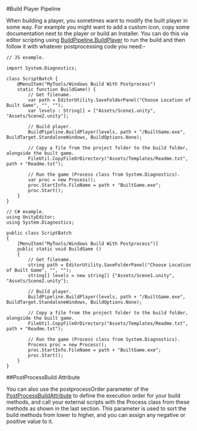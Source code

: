 #Build Player Pipeline


When building a player, you sometimes want to modify the built player in some way. For example you might want to add a custom icon, copy some documentation next to the player or build an Installer. You can do this via editor scripting using [BuildPipeline.BuildPlayer](ScriptRef:BuildPipeline.BuildPlayer.html) to run the build and then follow it with whatever postprocessing code you need:-


````
// JS example.

import System.Diagnostics;

class ScriptBatch {
    @MenuItem("MyTools/Windows Build With Postprocess")
    static function BuildGame() {
        // Get filename.
        var path = EditorUtility.SaveFolderPanel("Choose Location of Built Game", "", "");
        var levels : String[] = ["Assets/Scene1.unity", "Assets/Scene2.unity"];
        
        // Build player.
        BuildPipeline.BuildPlayer(levels, path + "/BuiltGame.exe", BuildTarget.StandaloneWindows, BuildOptions.None);

        // Copy a file from the project folder to the build folder, alongside the built game.
        FileUtil.CopyFileOrDirectory("Assets/Templates/Readme.txt", path + "Readme.txt");

        // Run the game (Process class from System.Diagnostics).
        var proc = new Process();
        proc.StartInfo.FileName = path + "BuiltGame.exe";
        proc.Start();
    }
}
````

````
// C# example.
using UnityEditor;
using System.Diagnostics;

public class ScriptBatch 
{
    [MenuItem("MyTools/Windows Build With Postprocess")]
    public static void BuildGame ()
    {
        // Get filename.
        string path = EditorUtility.SaveFolderPanel("Choose Location of Built Game", "", "");
        string[] levels = new string[] {"Assets/Scene1.unity", "Assets/Scene2.unity"};

        // Build player.
        BuildPipeline.BuildPlayer(levels, path + "/BuiltGame.exe", BuildTarget.StandaloneWindows, BuildOptions.None);

        // Copy a file from the project folder to the build folder, alongside the built game.
        FileUtil.CopyFileOrDirectory("Assets/Templates/Readme.txt", path + "Readme.txt");

        // Run the game (Process class from System.Diagnostics).
        Process proc = new Process();
        proc.StartInfo.FileName = path + "BuiltGame.exe";
        proc.Start();
    }
}

````

##PostProcessBuild Attribute


You can also use the postprocessOrder parameter of the [PostProcessBuildAttribute](ScriptRef:Callbacks.PostProcessBuildAttribute.html) to define the execution order for your build methods, and call your external scripts with the Process class from these methods as shown in the last section. This parameter is used to sort the build methods from lower to higher, and you can assign any negative or positive value to it.

